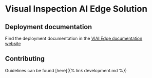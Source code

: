 # Visual Inspection AI Edge Solution

## Deployment documentation

Find the deployment documentation in the [VIAI Edge documentation website](https://GoogleCloudPlatform.github.io/solutions-viai-edge-provisioning-configuration)

## Contributing

Guidelines can be found [here]({% link development.md %})